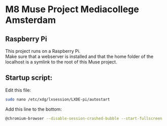 # M8 Muse Project Mediacollege Amsterdam

## Raspberry Pi
This project runs on a Raspberry Pi.  
Make sure that a webserver is installed and that the home folder of the localhost is a symlink to the root of this Muse project.  


## Startup script:
Edit this file:
```bash
sudo nano /etc/xdg/lxsession/LXDE-pi/autostart
```

Add this line to the bottom:  
```bash
@chromium-browser --disable-session-crashed-bubble --start-fullscreen
```
